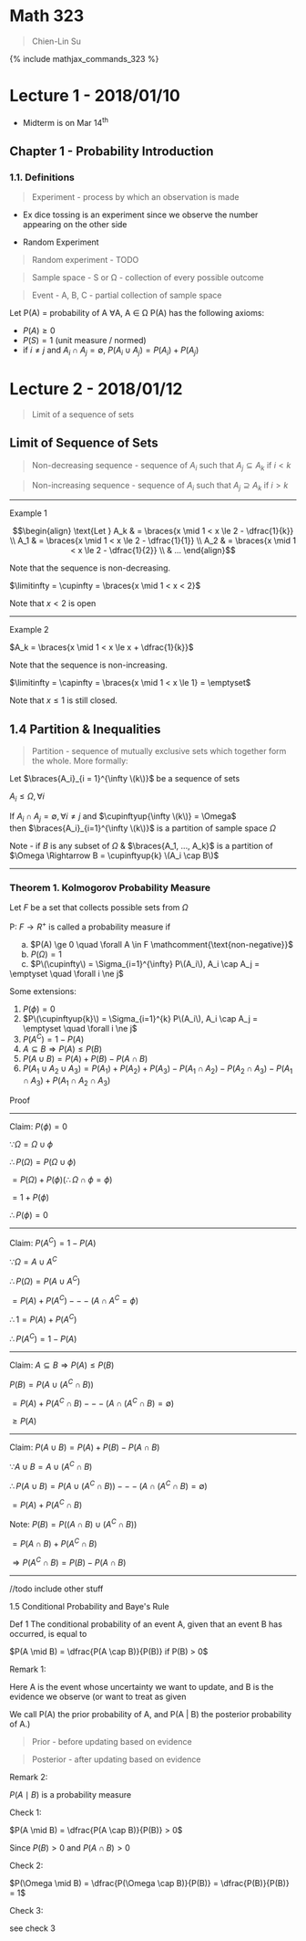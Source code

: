 # Math 323

> Chien-Lin Su

{% include mathjax_commands_323 %}

# Lecture 1 - 2018/01/10

* Midterm is on Mar 14<sup>th</sup>

## Chapter 1 - Probability Introduction

### 1.1. Definitions

> Experiment - process by which an observation is made

* Ex dice tossing is an experiment since we observe the number appearing on the other side

* Random Experiment
> Random experiment - TODO

> Sample space - S or &Omega; - collection of every possible outcome

> Event - A, B, C - partial collection of sample space

Let P(A) = probability of A &forall;A, A &isin; &Omega;
P(A) has the following axioms:

* $P(A) \ge 0$
* $P(S) = 1$ (unit measure / normed)
* if $i \ne j$ and $A_i \cap A_j = \emptyset$, $P(A_i \cup A_j) = P(A_i) + P(A_j)$

# Lecture 2 - 2018/01/12

<!-- 1.3, A \subset B should by A \subseteq B -->

> Limit of a sequence of sets

## Limit of Sequence of Sets

> Non-decreasing sequence - sequence of $A_i$ such that $A_j \subseteq A_k$ if $i < k$

> Non-increasing sequence - sequence of $A_i$ such that $A_j \supseteq A_k$ if $i > k$

<!-- <details><summary>Examples</summary><p> -->

---

Example 1

$$\begin{align}
\text{Let } A_k & = \braces{x \mid 1 < x \le 2 - \dfrac{1}{k}} \\
A_1 & = \braces{x \mid 1 < x \le 2 - \dfrac{1}{1}} \\
A_2 & = \braces{x \mid 1 < x \le 2 - \dfrac{1}{2}} \\
& ...
\end{align}$$

Note that the sequence is non-decreasing.

$\limitinfty = \cupinfty = \braces{x \mid 1 < x < 2}$

Note that $x < 2$ is open

---

Example 2

$A_k = \braces{x \mid 1 < x \le x + \dfrac{1}{k}}$

Note that the sequence is non-increasing.

$\limitinfty = \capinfty = \braces{x \mid 1 < x \le 1} = \emptyset$

Note that $x \le 1$ is still closed.

<!-- </p></details> -->

## 1.4 Partition & Inequalities

> Partition - sequence of mutually exclusive sets which together form the whole. More formally:

Let $\braces{A_i}_{i = 1}^{\infty \(k\)}$ be a sequence of sets

$A_i \le \Omega, \forall i$

If $A_i \cap A_j = \emptyset, \forall i \ne j$ and $\cupinftyup{\infty \(k\)} = \Omega$<br>
then $\braces{A_i}_{i=1}^{\infty \(k\)}$ is a partition of sample space $\Omega$

Note - if $B$ is any subset of $\Omega$ & $\braces{A_1, ..., A_k}$ is a partition of $\Omega \Rightarrow B = \cupinftyup{k} \(A_i \cap B\)$

---

### Theorem 1. Kolmogorov Probability Measure

<!-- F is fancy f -->

Let $F$ be a set that collects possible sets from $\Omega$

P: $F \rightarrow R^+$ is called a probability measure if

&emsp;&ensp;a. $P(A) \ge 0 \quad \forall A \in F \mathcomment{\text{non-negative}}$<br>
&emsp;&ensp;b. $P(\Omega) = 1$<br>
&emsp;&ensp;c. $P\(\cupinfty\) = \Sigma_{i=1}^{\infty} P\(A_i\), A_i \cap A_j = \emptyset \quad \forall i \ne j$

Some extensions:

1. $P(\phi) = 0$
2. $P\(\cupinftyup{k}\) = \Sigma_{i=1}^{k} P\(A_i\), A_i \cap A_j = \emptyset \quad \forall i \ne j$
3. $P(A^C) = 1 - P(A)$
4. $A \subseteq B \Rightarrow P(A) \le P(B)$
5. $P(A \cup B) = P(A) + P(B) - P(A \cap B)$
6. $P(A_1 \cup A_2 \cup A_3) = P(A_1) + P(A_2) + P(A_3) - P(A_1 \cap A_2) - P(A_2 \cap A_3) - P(A_1 \cap A_3) + P(A_1 \cap A_2 \cap A_3)$

Proof

---

Claim: $P(\phi) = 0$

$\because \Omega = \Omega \cup \phi$

$\therefore P(\Omega) = P(\Omega \cup \phi)$

$= P(\Omega) + P(\phi) (\therefore \Omega \cap \phi = \phi)$

$= 1+ P(\phi)$

$\therefore P(\phi) = 0$

---

Claim: $P(A^C) = 1 - P(A)$

$\because \Omega = A \cup A^C$

$\therefore P(\Omega) = P(A \cup A^C)$

$= P(A) + P(A^C) --- (A \cap A^C = \phi)$

$\therefore 1 = P(A) + P(A^C)$

$\therefore P(A^C) = 1 - P(A)$

---

Claim: $A \subseteq B \Rightarrow P(A) \le P(B)$

$P(B) = P(A \cup (A^C \cap B))$

$= P(A) + P(A^C \cap B) --- (A \cap (A^C \cap B) = \emptyset)$

$\ge P(A)$

---

Claim: $P(A \cup B) = P(A) + P(B) - P(A \cap B)$

$\because A \cup B = A \cup (A^C \cap B)$

$\therefore P(A \cup B) = P(A \cup (A^C \cap B)) --- (A \cap (A^C \cap B) = \emptyset)$

$= P(A) + P(A^C \cap B)$

Note: $P(B) = P((A \cap B) \cup (A^C \cap B))$

$= P(A \cap B) + P(A^C \cap B)$

$\Rightarrow P(A^C \cap B) = P(B) - P(A \cap B)$

---

//todo include other stuff

1.5 Conditional Probability and Baye's Rule

Def 1 The conditional probability of an event A, given that an event B has occurred, is equal to 

$P(A \mid B) = \dfrac{P(A \cap B)}{P(B)} if P(B) > 0$

Remark 1:

Here A is the event whose uncertainty we want to update, and B is the evidence we observe (or want to treat as given

We call P(A) the prior probability of A, and P(A \| B) the posterior probability of A.)

> Prior - before updating based on evidence

> Posterior - after updating based on evidence

Remark 2:

$P(A \mid B)$ is a probability measure

Check 1:

$P(A \mid B) = \dfrac{P(A \cap B)}{P(B)} > 0$

Since $P(B) > 0$ and $P(A \cap B) > 0$

Check 2:

$P(\Omega \mid B) = \dfrac{P(\Omega \cap B)}{P(B)} = \dfrac{P(B)}{P(B)} = 1$

Check 3:

see check 3